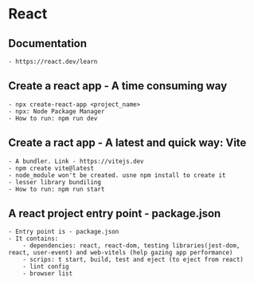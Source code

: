 # React

## Documentation
    - https://react.dev/learn

## Create a react app - A time consuming way
    - npx create-react-app <project_name>
    - npx: Node Package Manager
    - How to run: npm run dev

## Create a ract app - A latest and quick way: Vite
    - A bundler. Link - https://vitejs.dev
    - npm create vite@latest
    - node_module won't be created. usne npm install to create it
    - lesser library bundiling
    - How to run: npm run start

## A react project entry point - package.json
    - Entry point is - package.json
    - It contains:
        - dependencies: react, react-dom, testing libraries(jest-dom, react, user-event) and web-vitels (help gazing app performance)
        - scrips: t start, build, test and eject (to eject from react)
        - lint config
        - browser list
